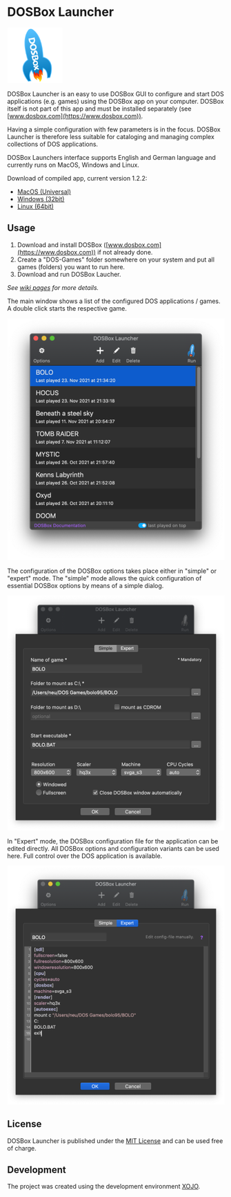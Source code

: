 # DOSBox Launcher

![AppLogo](/Images/AppIcon_128.png)

DOSBox Launcher is an easy to use DOSBox GUI to configure and start DOS applications (e.g. games) using the DOSBox app on your computer. 
DOSBox itself is not part of this app and must be installed separately (see [www.dosbox.com](https://www.dosbox.com)). 

Having a simple configuration with few parameters is in the focus. DOSBox Launcher is therefore less suitable for cataloging 
and managing complex collections of DOS applications.

DOSBox Launchers interface supports English and German language and currently runs on MacOS, Windows and Linux.

Download of compiled app, current version 1.2.2: 
- [MacOS (Universal)](https://github.com/stefanwatermann/DOSBoxLauncher/releases/download/v1.2.2/DOSBoxLauncher.Mac.app.zip)
- [Windows (32bit)](https://github.com/stefanwatermann/DOSBoxLauncher/releases/download/v1.2.2/DOSBoxLauncher.Windows.zip)
- [Linux (64bit)](https://github.com/stefanwatermann/DOSBoxLauncher/releases/download/v1.2.2/DOSBoxLauncher.Linux.zip)

## Usage
1. Download and install DOSBox ([www.dosbox.com](https://www.dosbox.com)) if not already done. 
2. Create a "DOS-Games" folder somewhere on your system and put all games (folders) you want to run here.
3. Download and run DOSBox Laucher.

*See <a href="https://github.com/stefanwatermann/DOSBoxLauncher/wiki">wiki pages</a> for more details.*

The main window shows a list of the configured DOS applications / games. A double click starts the respective game.

![DOSBoxLauncher Screenshot](/ScreenShots/DOSBoxLauncher_EN.png)

The configuration of the DOSBox options takes place either in "simple" or "expert" mode.
The "simple" mode allows the quick configuration of essential DOSBox options by means of a simple dialog.

![DOSBoxLauncher Screenshot](/ScreenShots/DOSBoxLauncher_1_EN.png)

In "Expert" mode, the DOSBox configuration file for the application can be edited directly. All DOSBox options and configuration variants can be used here. Full control over the DOS application is available.

![DOSBoxLauncher Screenshot](/ScreenShots/DOSBoxLauncher_2_EN.png)

## License
DOSBox Launcher is published under the [MIT License](/LICENSE) and can be used free of charge.

## Development
The project was created using the development environment [XOJO](https://www.xojo.com).
